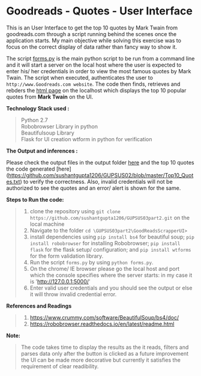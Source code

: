 # Goodreads - Quotes - User Interface
This is an User Interface to get the top 10 quotes by Mark Twain from goodreads.com through a script running behind the scenes once the application starts. My main objective while solving this exercise was to focus on the correct display of data rather than fancy way to show it.  

The script [forms.py](https://github.com/sushantgupta1206/GUPSUS03part2/blob/master/GoodReadsScrapperUI/forms.py) is the main python script to be run from a command line and it will start a server on the local host where the user is expected to enter his/ her credentials in order to view the most famous quotes by Mark Twain. The script when executed, authenticates the user to `http://www.Goodreads.com website`. The code then finds, retrieves and rebders the [html page](https://github.com/sushantgupta1206/GUPSUS03part2/blob/master/GoodReadsScrapperUI/templates/good_reads.html) on the localhost which displays the top 10 popular quotes from **Mark Twain** on the UI.      
  
  
**Technology Stack used :**   
> Python 2.7  
> Robobrowser Library in python  
> Beautifulsoup Library   
> Flask for UI creation
> wtform in python for verification  

**The Output and inferences :**   
  
Please check the output files in the output folder [here](https://github.com/sushantgupta1206/GUPSUS03part2/tree/master/Output) and the top 10 quotes the code generated [here] (https://github.com/sushantgupta1206/GUPSUS02/blob/master/Top10_Quotes.txt) to verify the correctness. Also, invalid credentials will not be authorized to see the quotes and an error/ alert is shown for the same.  
  
**Steps to Run the code:**   
> 1. clone the repository using `git clone https://github.com/sushantgupta1206/GUPSUS03part2.git` on the local machine  
> 2. Navigate to the folder `cd \GUPSUS03part2\GoodReadsScrapperUI>`  
> 3. install dependencies using `pip install bs4` for beautiful soup; `pip install robobrowser` for installing Robobrowser; `pip install flask` for the flask setup/ configuration; and `pip install wtforms` for the form validation library.  
> 4. Run the script `forms.py` by using `python forms.py`.
> 5. On the chrome/ IE browser please go the local host and port which the console specifies where the server starts: in my case it is 'http://127.0.0.1:5000/'
> 6. Enter valid user credentials and you should see the output or else it will throw invalid credential error.  

**References and Readings**
> 1. https://www.crummy.com/software/BeautifulSoup/bs4/doc/
> 2. https://robobrowser.readthedocs.io/en/latest/readme.html

**Note:**  
> The code takes time to display the results as the it reads, filters and parses data only after the button is clicked
> as a future improvement the UI can be made more decorative but currently it satisfies the requirement of clear readibility.




